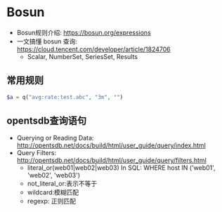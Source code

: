 # Bosun

- Bosun规则介绍: <https://bosun.org/expressions>
- 一文搞懂 bosun 查询: <https://cloud.tencent.com/developer/article/1824706>
  - Scalar, NumberSet, SeriesSet, Results

## 常用规则

```php
$a = q("avg:rate:test.abc", "3m", "")
```

## opentsdb查询语句

- Querying or Reading Data: <http://opentsdb.net/docs/build/html/user_guide/query/index.html>
- Query Filters: <http://opentsdb.net/docs/build/html/user_guide/query/filters.html>
  - literal_or(web01|web02|web03) In SQL: WHERE host IN ('web01', 'web02', 'web03')
  - not_literal_or:表示不等于
  - wildcard:模糊匹配
  - regexp: 正则匹配